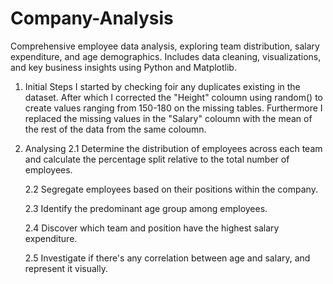 # Company-Analysis
Comprehensive employee data analysis, exploring team distribution, salary expenditure, and age demographics. Includes data cleaning, visualizations, and key business insights using Python and Matplotlib.

1. Initial Steps
 I started by checking foir any duplicates existing in the dataset.
 After which I corrected the "Height" coloumn using random() to create values ranging from 150-180 on the missing tables.
 Furthermore I replaced the missing values in the "Salary" coloumn with the mean of the rest of the data from the same coloumn.

3. Analysing
   2.1
    Determine the distribution of employees across each team and calculate the percentage split relative to the total number of employees.

   2.2
    Segregate employees based on their positions within the company.

   2.3
    Identify the predominant age group among employees.

   2.4
    Discover which team and position have the highest salary expenditure. 

   2.5
    Investigate if there's any correlation between age and salary, and represent it visually. 

